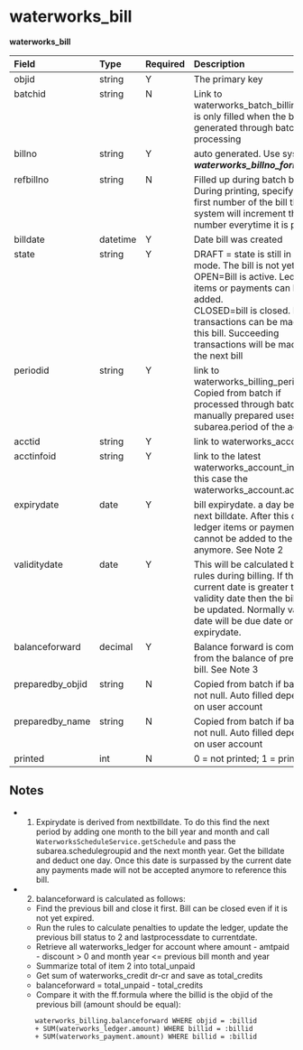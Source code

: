 <style>
.table1 th:first-child  {
	width: 110px;
}
.table1 th:nth-of-type(2)  {
	width: 50px;
}
.table1 th:nth-of-type(3)  {
	width: 70px;
}
.table1 td {
	vertical-align: top;
}
.table1 {
	font-size: 10px;
}
</style>


waterworks_bill
====================


__waterworks_bill__

 <div class="table1">

|Field     |Type	|Required | Description| 	
|:-----	    |:-----	|:----	  |:------| 
| objid     |string	|Y        |The primary key|
| batchid   |string	|N        |Link to waterworks_batch_billing.This is only filled when the bill was generated through batch processing|
| billno    |string  |Y        |auto generated. Use sys_var <i>__waterworks_billno_format__</i> |  
| refbillno |string  |N        |Filled up during batch billing. During printing, specify the first number of the bill then the system will increment the number everytime it is printed. |  
| billdate  |datetime |Y       |Date bill was created|  
| state     |string |Y        | DRAFT = state is still in draft mode. The bill is not yet active.<br>OPEN=Bill is active. Ledger items or payments can be added.<br>CLOSED=bill is closed. No transactions can be made with this bill. Succeeding transactions will be made on the next bill |
| periodid  |string  |Y        |link to waterworks_billing_period. Copied from batch if processed through batch. If manually prepared uses the subarea.period of the account |
| acctid    |string  |Y        |link to waterworks_account.  |
| acctinfoid |string  |Y        |link to the latest waterworks_account_info, in this case the waterworks_account.acctinofid|
| expirydate|date    |Y        | bill expirydate. a day before next billdate. After this date, ledger items or payments cannot be added to the bill anymore. See Note 2|
| validitydate |date |Y  | This will be calculated by the rules during billing. If the current date is greater than the validity date then the billing will be updated. Normally validity date will be due date or expirydate. |
| balanceforward |decimal    |Y  | Balance forward is computed from the balance of previous bill. See Note 3 |
| preparedby_objid |string    |N  | Copied from batch if batchid is not null. Auto filled depending on user account |
| preparedby_name |string    |N  | Copied from batch if batchid is not null. Auto filled depending on user account |
| printed |int    |N  |  0 = not printed; 1 = printed |

</div>

## Notes ##

 - 1) Expirydate is derived from nextbilldate. To do this find the next period by adding one month to the bill year and month and call `WaterworksScheduleService.getSchedule` and pass the subarea.schedulegroupid and the next month year. Get the billdate and deduct one day. Once this date is surpassed by the current date any payments made will not be accepted anymore to reference this bill. 

 - 2) balanceforward is calculated as follows:
	- Find the previous bill and close it first. Bill can be closed even if it is not yet expired. 
	- Run the rules to calculate penalties to update the ledger, update the previous bill status to 2 and lastprocessdate to currentdate.
	- Retrieve all waterworks_ledger for account where amount - amtpaid - discount > 0 and month year <= previous bill month and year
	- Summarize total of item 2 into total_unpaid
	- Get sum of waterworks_credit dr-cr and save as total_credits
	- balanceforward = total_unpaid - total_credits
	- Compare it with the ff.formula where the billid is the objid of the previous bill (amount should be equal):
	```
	   waterworks_billing.balanceforward WHERE objid = :billid 
	   + SUM(waterworks_ledger.amount) WHERE billid = :billid  
	   + SUM(waterworks_payment.amount) WHERE billid = :billid
	```    

